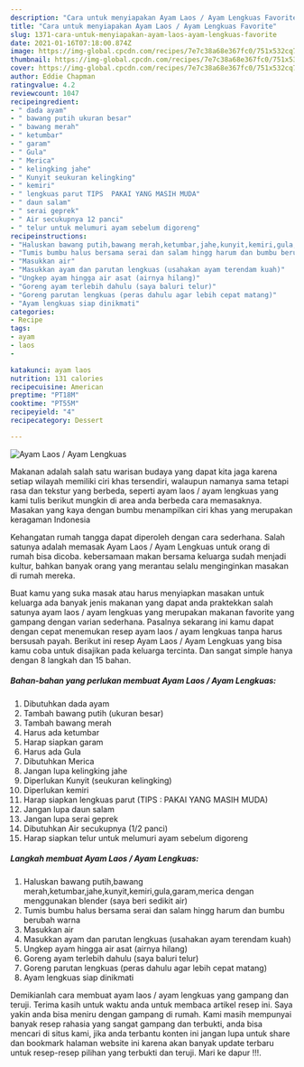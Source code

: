 ```yaml
---
description: "Cara untuk menyiapakan Ayam Laos / Ayam Lengkuas Favorite"
title: "Cara untuk menyiapakan Ayam Laos / Ayam Lengkuas Favorite"
slug: 1371-cara-untuk-menyiapakan-ayam-laos-ayam-lengkuas-favorite
date: 2021-01-16T07:18:00.874Z
image: https://img-global.cpcdn.com/recipes/7e7c38a68e367fc0/751x532cq70/ayam-laos-ayam-lengkuas-foto-resep-utama.jpg
thumbnail: https://img-global.cpcdn.com/recipes/7e7c38a68e367fc0/751x532cq70/ayam-laos-ayam-lengkuas-foto-resep-utama.jpg
cover: https://img-global.cpcdn.com/recipes/7e7c38a68e367fc0/751x532cq70/ayam-laos-ayam-lengkuas-foto-resep-utama.jpg
author: Eddie Chapman
ratingvalue: 4.2
reviewcount: 1047
recipeingredient:
- " dada ayam"
- " bawang putih ukuran besar"
- " bawang merah"
- " ketumbar"
- " garam"
- " Gula"
- " Merica"
- " kelingking jahe"
- " Kunyit seukuran kelingking"
- " kemiri"
- " lengkuas parut TIPS  PAKAI YANG MASIH MUDA"
- " daun salam"
- " serai geprek"
- " Air secukupnya 12 panci"
- " telur untuk melumuri ayam sebelum digoreng"
recipeinstructions:
- "Haluskan bawang putih,bawang merah,ketumbar,jahe,kunyit,kemiri,gula,garam,merica dengan menggunakan blender (saya beri sedikit air)"
- "Tumis bumbu halus bersama serai dan salam hingg harum dan bumbu berubah warna"
- "Masukkan air"
- "Masukkan ayam dan parutan lengkuas (usahakan ayam terendam kuah)"
- "Ungkep ayam hingga air asat (airnya hilang)"
- "Goreng ayam terlebih dahulu (saya baluri telur)"
- "Goreng parutan lengkuas (peras dahulu agar lebih cepat matang)"
- "Ayam lengkuas siap dinikmati"
categories:
- Recipe
tags:
- ayam
- laos
- 

katakunci: ayam laos  
nutrition: 131 calories
recipecuisine: American
preptime: "PT18M"
cooktime: "PT55M"
recipeyield: "4"
recipecategory: Dessert

---
```



![Ayam Laos / Ayam Lengkuas](https://img-global.cpcdn.com/recipes/7e7c38a68e367fc0/751x532cq70/ayam-laos-ayam-lengkuas-foto-resep-utama.jpg)

Makanan adalah salah satu warisan budaya yang dapat kita jaga karena setiap wilayah memiliki ciri khas tersendiri, walaupun namanya sama tetapi rasa dan tekstur yang berbeda, seperti ayam laos / ayam lengkuas yang kami tulis berikut mungkin di area anda berbeda cara memasaknya. Masakan yang kaya dengan bumbu menampilkan ciri khas yang merupakan keragaman Indonesia

Kehangatan rumah tangga dapat diperoleh dengan cara sederhana. Salah satunya adalah memasak Ayam Laos / Ayam Lengkuas untuk orang di rumah bisa dicoba. kebersamaan makan bersama keluarga sudah menjadi kultur, bahkan banyak orang yang merantau selalu menginginkan masakan di rumah mereka.



Buat kamu yang suka masak atau harus menyiapkan masakan untuk keluarga ada banyak jenis makanan yang dapat anda praktekkan salah satunya ayam laos / ayam lengkuas yang merupakan makanan favorite yang gampang dengan varian sederhana. Pasalnya sekarang ini kamu dapat dengan cepat menemukan resep ayam laos / ayam lengkuas tanpa harus bersusah payah.
Berikut ini resep Ayam Laos / Ayam Lengkuas yang bisa kamu coba untuk disajikan pada keluarga tercinta. Dan sangat simple hanya dengan 8 langkah dan 15 bahan.


<!--inarticleads1-->

##### Bahan-bahan yang perlukan membuat Ayam Laos / Ayam Lengkuas:

1. Dibutuhkan  dada ayam
1. Tambah  bawang putih (ukuran besar)
1. Tambah  bawang merah
1. Harus ada  ketumbar
1. Harap siapkan  garam
1. Harus ada  Gula
1. Dibutuhkan  Merica
1. Jangan lupa  kelingking jahe
1. Diperlukan  Kunyit (seukuran kelingking)
1. Diperlukan  kemiri
1. Harap siapkan  lengkuas parut (TIPS : PAKAI YANG MASIH MUDA)
1. Jangan lupa  daun salam
1. Jangan lupa  serai geprek
1. Dibutuhkan  Air secukupnya (1/2 panci)
1. Harap siapkan  telur untuk melumuri ayam sebelum digoreng




<!--inarticleads2-->

##### Langkah membuat  Ayam Laos / Ayam Lengkuas:

1. Haluskan bawang putih,bawang merah,ketumbar,jahe,kunyit,kemiri,gula,garam,merica dengan menggunakan blender (saya beri sedikit air)
1. Tumis bumbu halus bersama serai dan salam hingg harum dan bumbu berubah warna
1. Masukkan air
1. Masukkan ayam dan parutan lengkuas (usahakan ayam terendam kuah)
1. Ungkep ayam hingga air asat (airnya hilang)
1. Goreng ayam terlebih dahulu (saya baluri telur)
1. Goreng parutan lengkuas (peras dahulu agar lebih cepat matang)
1. Ayam lengkuas siap dinikmati




Demikianlah cara membuat ayam laos / ayam lengkuas yang gampang dan teruji. Terima kasih untuk waktu anda untuk membaca artikel resep ini. Saya yakin anda bisa meniru dengan gampang di rumah. Kami masih mempunyai banyak resep rahasia yang sangat gampang dan terbukti, anda bisa mencari di situs kami, jika anda terbantu konten ini jangan lupa untuk share dan bookmark halaman website ini karena akan banyak update terbaru untuk resep-resep pilihan yang terbukti dan teruji. Mari ke dapur !!!. 
